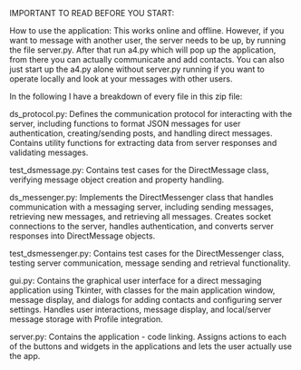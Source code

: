 IMPORTANT TO READ BEFORE YOU START:

How to use the application:
This works online and offline. However, if you want to message with another user, the server needs to be up, by running the file server.py. After that run a4.py which will pop up the application, from there you can actually communicate and add contacts. You can also just start up the a4.py alone without server.py running if you want to operate locally and look at your messages with other users. 


In the following I have a breakdown of every file in this zip file: 

ds_protocol.py:
Defines the communication protocol for interacting with the server, including functions to format JSON messages for user authentication, creating/sending posts, and handling direct messages. Contains utility functions for extracting data from server responses and validating messages.

test_dsmessage.py:
Contains test cases for the DirectMessage class, verifying message object creation and property handling.

ds_messenger.py:
Implements the DirectMessenger class that handles communication with a messaging server, including sending messages, retrieving new messages, and retrieving all messages. Creates socket connections to the server, handles authentication, and converts server responses into DirectMessage objects.

test_dsmessenger.py:
Contains test cases for the DirectMessenger class, testing server communication, message sending and retrieval functionality.

gui.py:
Contains the graphical user interface for a direct messaging application using Tkinter, with classes for the main application window, message display, and dialogs for adding contacts and configuring server settings. Handles user interactions, message display, and local/server message storage with Profile integration.

server.py: 
Contains the application - code linking. Assigns actions to each of the buttons and widgets in the applications and lets the user actually use the app. 